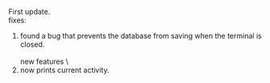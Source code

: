 First update.\
fixes:
1. found a bug that prevents the database from saving when the terminal is closed.\
\
new features \
1. now prints current activity.
